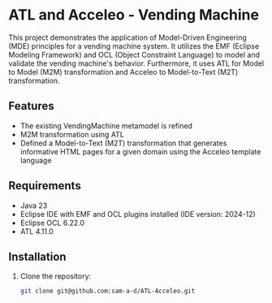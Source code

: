 # ATL and Acceleo - Vending Machine

This project demonstrates the application of Model-Driven Engineering (MDE) principles for a vending machine system. It utilizes the EMF (Eclipse Modeling Framework) and OCL (Object Constraint Language) to model and validate the vending machine's behavior. Furthermore, it uses ATL for Model to Model (M2M) transformation and Acceleo to Model-to-Text (M2T) transformation.

## Features

- The existing VendingMachine metamodel is refined
- M2M transformation using ATL
- Defined a Model-to-Text (M2T) transformation that generates informative HTML pages for a given domain using the Acceleo template language

## Requirements

- Java 23
- Eclipse IDE with EMF and OCL plugins installed (IDE version: 2024-12)
- Eclipse OCL 6.22.0
- ATL 4.11.0

## Installation

1. Clone the repository:
   ```bash
   git clone git@github.com:sam-a-d/ATL-Acceleo.git
